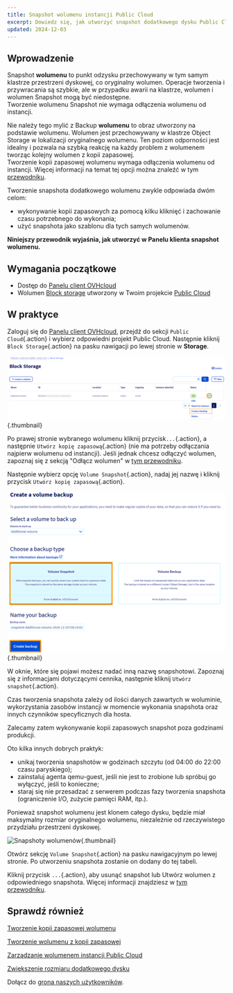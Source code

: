 ```yaml
---
title: Snapshot wolumenu instancji Public Cloud
excerpt: Dowiedz się, jak utworzyć snapshot dodatkowego dysku Public Cloud
updated: 2024-12-03
---
```


## Wprowadzenie

Snapshot **wolumenu** to punkt odzysku przechowywany w tym samym klastrze przestrzeni dyskowej, co oryginalny wolumen. Operacje tworzenia i przywracania są szybkie, ale w przypadku awarii na klastrze, wolumen i wolumen Snapshot mogą być niedostępne.<br>
Tworzenie wolumenu Snapshot nie wymaga odłączenia wolumenu od instancji.

Nie należy tego mylić z Backup **wolumenu** to obraz utworzony na podstawie wolumenu. Wolumen jest przechowywany w klastrze Object Storage w lokalizacji oryginalnego wolumenu.
Ten poziom odporności jest idealny i pozwala na szybką reakcję na każdy problem z wolumenem tworząc kolejny wolumen z kopii zapasowej.<br>
Tworzenie kopii zapasowej wolumenu wymaga odłączenia wolumenu od instancji. Więcej informacji na temat tej opcji można znaleźć w tym [przewodniku](/pages/public_cloud/compute/volume-backup).

Tworzenie snapshota dodatkowego wolumenu zwykle odpowiada dwóm celom:

- wykonywanie kopii zapasowych za pomocą kilku kliknięć i zachowanie czasu potrzebnego do wykonania;
- użyć snapshota jako szablonu dla tych samych wolumenów.

**Niniejszy przewodnik wyjaśnia, jak utworzyć w Panelu klienta snapshot wolumenu.**

## Wymagania początkowe

- Dostęp do [Panelu client OVHcloud](/links/manager)
- Wolumen [Block storage](/pages/public_cloud/compute/create_and_configure_an_additional_disk_on_an_instance) utworzony w Twoim projekcie [Public Cloud](/pages/public_cloud/compute/create_a_public_cloud_project)

## W praktyce

Zaloguj się do [Panelu client OVHcloud](/links/manager), przejdź do sekcji `Public Cloud`{.action} i wybierz odpowiedni projekt Public Cloud. Następnie kliknij `Block Storage`{.action} na pasku nawigacji po lewej stronie w **Storage**.

![Snapshoty wolumenów](images/volume_snapshot01.png){.thumbnail}

Po prawej stronie wybranego wolumenu kliknij przycisk`...`{.action}, a następnie `Utwórz kopię zapasową`{.action} (nie ma potrzeby odłączania najpierw wolumenu od instancji). Jeśli jednak chcesz odłączyć wolumen, zapoznaj się z sekcją "Odłącz wolumen" w [tym przewodniku](/pages/public_cloud/compute/create_and_configure_an_additional_disk_on_an_instance).

Następnie wybierz opcję `Volume Snapshot`{.action}, nadaj jej nazwę i kliknij przycisk `Utwórz kopię zapasową`{.action}.

![Snapshoty wolumenów](images/volume_snapshot02.png){.thumbnail}

W oknie, które się pojawi możesz nadać inną nazwę snapshotowi. Zapoznaj się z informacjami dotyczącymi cennika, następnie kliknij `Utwórz snapshot`{.action}.

Czas tworzenia snapshota zależy od ilości danych zawartych w woluminie, wykorzystania zasobów instancji w momencie wykonania snapshota oraz innych czynników specyficznych dla hosta.

Zalecamy zatem wykonywanie kopii zapasowych snapshot poza godzinami produkcji.

Oto kilka innych dobrych praktyk:

- unikaj tworzenia snapshotów w godzinach szczytu (od 04:00 do 22:00 czasu paryskiego);
- zainstaluj agenta qemu-guest, jeśli nie jest to zrobione lub spróbuj go wyłączyć, jeśli to konieczne;
- staraj się nie przesadzać z serwerem podczas fazy tworzenia snapshota (ograniczenie I/O, zużycie pamięci RAM, itp.).

Ponieważ snapshot wolumenu jest klonem całego dysku, będzie miał maksymalny rozmiar oryginalnego wolumenu, niezależnie od rzeczywistego przydziału przestrzeni dyskowej.

![Snapshoty wolumenów](images/volume_snapshot03.png){.thumbnail}

Otwórz sekcję `Volume Snapshot`{.action} na pasku nawigacyjnym po lewej stronie. Po utworzeniu snapshota zostanie on dodany do tej tabeli.

Kliknij przycisk `...`{.action}, aby usunąć snapshot lub Utwórz wolumen z odpowiedniego snapshota. Więcej informacji znajdziesz w [tym przewodniku](/pages/public_cloud/compute/create-volume-from-snapshot).

## Sprawdź również

[Tworzenie kopii zapasowej wolumenu](/pages/public_cloud/compute/volume-backup)

[Tworzenie wolumenu z kopii zapasowej](/pages/public_cloud/compute/create-volume-from-snapshot)

[Zarządzanie wolumenem instancji Public Cloud](/pages/public_cloud/compute/create_and_configure_an_additional_disk_on_an_instance)

[Zwiększenie rozmiaru dodatkowego dysku](/pages/public_cloud/compute/increase_the_size_of_an_additional_disk)

Dołącz do [grona naszych użytkowników](/links/community).